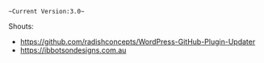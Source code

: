 `~Current Version:3.0~`


Shouts: 
- https://github.com/radishconcepts/WordPress-GitHub-Plugin-Updater
- https://ibbotsondesigns.com.au